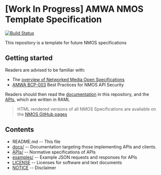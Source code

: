 # \[Work In Progress\] AMWA NMOS Template Specification 

[![Build Status](https://travis-ci.com/AMWA-TV/nmos-template.svg?branch=v1.0-dev)](https://travis-ci.com/AMWA-TV/nmos-template)

This repository is a template for future NMOS specifications

## Getting started

Readers are advised to be familiar with:

- The [overview of Networked Media Open Specifications](https://amwa-tv.github.io/nmos)
- [AMWA BCP-003](https://amwa-tv.github.io/nmos-api-security) Best Practices for NMOS API Security

Readers should then read the [documentation](docs/) in this repository, and the [APIs](APIs/), which are written in RAML

> HTML rendered versions of all NMOS Specifications are available on the [NMOS GitHub pages](https://amwa-tv.github.io/nmos)

## Contents

- README.md -- This file
- [docs/](docs/) -- Documentation targeting those implementing APIs and clients.
- [APIs/](APIs/) -- Normative specifications of APIs
- [examples/](examples/) -- Example JSON requests and responses for APIs
- [LICENSE](LICENSE) -- Licenses for software and text documents
- [NOTICE](NOTICE) -- Disclaimer

